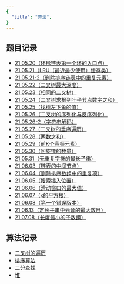 ```yaml
---
{
  "title": "算法",
}
---
```


## 题目记录
- [21.05.20（环形链表第一个环的入口点）](./题目记录/21-05-20.md) <TagList :list="['环形链表', '双指针']" />
- [21.05.21（LRU（最近最少使用）缓存类）](./题目记录/21-05-21.md) <TagList :list="['LRU', '数组', '哈希表', '链表']" />
- [21.05.21-2（删除排序链表中的重复元素）](./题目记录/21-05-21-2.md) <TagList :list="['哑节点', '链表']" />
- [21.05.22（二叉树最大深度）](./题目记录/21-05-22.md) <TagList :list="['二叉树', '递归']" />
- [21.05.23（相同的二叉树）](./题目记录/21-05-23.md) <TagList :list="['二叉树', '递归']" />
- [21.05.24（二叉树求根到叶子节点数字之和）](./题目记录/21-05-24.md) <TagList :list="['二叉树遍历']" />
- [21.05.25（找树左下角的值）](./题目记录/21-05-25.md) <TagList :list="['二叉树遍历']" />
- [21.05.26（二叉树的序列化与反序列化）](./题目记录/21-05-26.md) <TagList :list="['二叉树遍历', '二叉树序列化']" />
- [21.05.26-2（字符串解码）](./题目记录/21-05-26-2.md) <TagList :list="['栈', '括号匹配']" />
- [21.05.27（二叉树的垂序遍历）](./题目记录/21-05-27.md) <TagList :list="['栈', '括号匹配']" />
- [21.05.28（两数之和）](./题目记录/21-05-28.md) <TagList :list="['哈希表', '双指针']" />
- [21.05.29（前K个高频元素）](./题目记录/21-05-29.md) <TagList :list="['哈希表', '排序', '堆', '前K大']" />
- [21.05.30（回旋镖的数量）](./题目记录/21-05-30.md) <TagList :list="['哈希表', '两点间距离']" />
- [21.05.31（无重复字符的最长子串）](./题目记录/21-05-31.md) <TagList :list="['哈希表', '双指针', '滑动窗口']" />
- [21.06.03（链表的中间节点）](./题目记录/21-06-03.md) <TagList :list="['双指针', '链表']" />
- [21.06.04（删除排序数组中的重复项）](./题目记录/21-06-04.md) <TagList :list="['双指针', '数组']" />
- [21.06.05（搜索插入位置）](./题目记录/21-06-05.md) <TagList :list="['二分查找', '排序数组']" />
- [21.06.06（滑动窗口的最大值）](./题目记录/21-06-06.md) <TagList :list="['滑动窗口', '双指针', '堆', '队列']" />
- [21.06.07（x的平方根）](./题目记录/21-06-07.md) <TagList :list="['二分查找']" />
- [21.06.08（第一个错误版本）](./题目记录/21-06-08.md) <TagList :list="['二分查找']" />
- [21.06.13（定长子串中元音的最大数目）](./题目记录/21-06-13.md) <TagList :list="['滑动窗口', '哈希表']" />
- [21.07.08（长度最小的子数组）](./题目记录/21-07-08.md) <TagList :list="['滑动窗口']" />
## 算法记录

- [二叉树的遍历](./算法记录/二叉树的遍历.md)
- [排序算法](./算法记录/排序算法.md)
- [二分查找](./算法记录/二分查找.md)
- [堆](./算法记录/堆.md)

